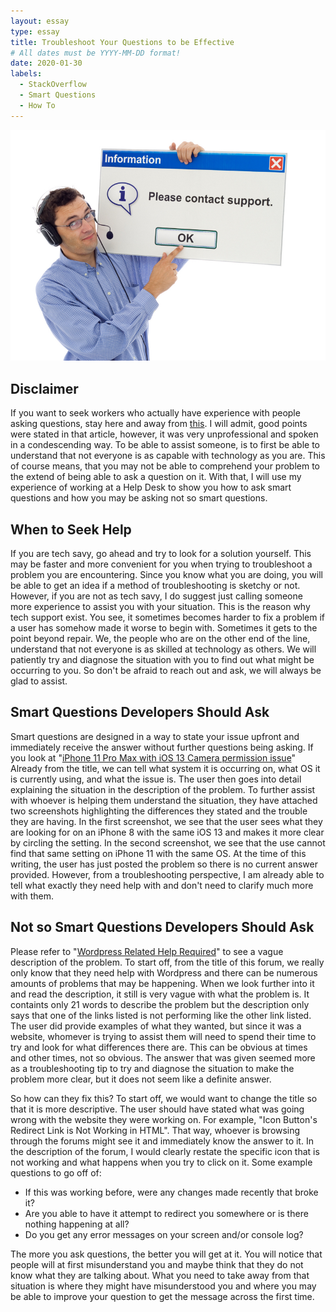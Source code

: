 ```yaml
---
layout: essay
type: essay
title: Troubleshoot Your Questions to be Effective
# All dates must be YYYY-MM-DD format!
date: 2020-01-30
labels:
  - StackOverflow
  - Smart Questions
  - How To
---
```


<img class="ui centered fluid rounded image" src="../images/smartQuestion.jpg">

## Disclaimer

If you want to seek workers who actually have experience with people asking questions, stay here and away from [this](http://www.catb.org/esr/faqs/smart-questions.html). I will admit, good points were stated in that article, however, it was very unprofessional and spoken in a condescending way. To be able to assist someone, is to first be able to understand that not everyone is as capable with technology as you are. This of course means, that you may not be able to comprehend your problem to the extend of being able to ask a question on it. With that, I will use my experience of working at a Help Desk to show you how to ask smart questions and how you may be asking not so smart questions. 

## When to Seek Help

If you are tech savy, go ahead and try to look for a solution yourself. This may be faster and more convenient for you when trying to troubleshoot a problem you are encountering. Since you know what you are doing, you will be able to get an idea if a method of troubleshooting is sketchy or not. However, if you are not as tech savy, I do suggest just calling someone more experience to assist you with your situation. This is the reason why tech support exist. You see, it sometimes becomes harder to fix a problem if a user has somehow made it worse to begin with. Sometimes it gets to the point beyond repair. We, the people who are on the other end of the line, understand that not everyone is as skilled at technology as others. We will patiently try and diagnose the situation with you to find out what might be occurring to you. So don't be afraid to reach out and ask, we will always be glad to assist.

## Smart Questions Developers Should Ask

Smart questions are designed in a way to state your issue upfront and immediately receive the answer without further questions being asking. If you look at "[iPhone 11 Pro Max with iOS 13 Camera permission issue](https://stackoverflow.com/questions/59998987/iphone-11-pro-max-with-ios-13-camera-permission-issue)" Already from the title, we can tell what system it is occurring on, what OS it is currently using, and what the issue is. The user then goes into detail explaining the situation in the description of the problem. To further assist with whoever is helping them understand the situation, they have attached two screenshots highlighting the differences they stated and the trouble they are having. In the first screenshot, we see that the user sees what they are looking for on an iPhone 8 with the same iOS 13 and makes it more clear by circling the setting. In the second screenshot, we see that the use cannot find that same setting on iPhone 11 with the same OS. At the time of this writing, the user has just posted the problem so there is no current answer provided. However, from a troubleshooting perspective, I am already able to tell what exactly they need help with and don't need to clarify much more with them.

## Not so Smart Questions Developers Should Ask

Please refer to "[Wordpress Related Help Required](https://stackoverflow.com/questions/59998618/wordpress-related-help-required)" to see a vague description of the problem. To start off, from the title of this forum, we really only know that they need help with Wordpress and there can be numerous amounts of problems that may be happening. When we look further into it and read the description, it still is very vague with what the problem is. It containts only 21 words to describe the problem but the description only says that one of the links listed is not performing like the other link listed. The user did provide examples of what they wanted, but since it was a website, whomever is trying to assist them will need to spend their time to try and look for what differences there are. This can be obvious at times and other times, not so obvious. The answer that was given seemed more as a troubleshooting tip to try and diagnose the situation to make the problem more clear, but it does not seem like a definite answer.

So how can they fix this? To start off, we would want to change the title so that it is more descriptive. The user should have stated what was going wrong with the website they were working on. For example, "Icon Button's Redirect Link is Not Working in HTML". That way, whoever is browsing through the forums might see it and immediately know the answer to it. In the description of the forum, I would clearly restate the specific icon that is not working and what happens when you try to click on it. Some example questions to go off of:
+ If this was working before, were any changes made recently that broke it?
+ Are you able to have it attempt to redirect you somewhere or is there nothing happening at all?
+ Do you get any error messages on your screen and/or console log?

The more you ask questions, the better you will get at it. You will notice that people will at first misunderstand you and maybe think that they do not know what they are talking about. What you need to take away from that situation is where they might have misunderstood you and where you may be able to improve your question to get the message across the first time. 
